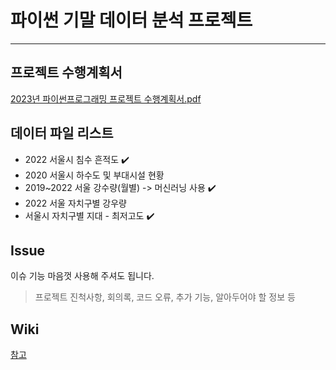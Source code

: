 # 파이썬 기말 데이터 분석 프로젝트
---
## 프로젝트 수행계획서
[2023년 파이썬프로그래밍 프로젝트 수행계획서.pdf](https://github.com/wsw0922/PythonProject/files/11489254/2023.pdf)
## 데이터 파일 리스트
- 2022 서울시 침수 흔적도 :heavy_check_mark:
- 2020 서울시 하수도 및 부대시설 현황
- 2019~2022 서울 강수량(월별) -> 머신러닝 사용 :heavy_check_mark:
- 2022 서울 자치구별 강우량
- 서울시 자치구별 지대 - 최저고도 :heavy_check_mark:
## Issue
이슈 기능 마음껏 사용해 주셔도 됩니다.
> 프로젝트 진척사항, 회의록, 코드 오류, 추가 기능, 알아두어야 할 정보 등
## Wiki
[참고](https://github.com/wsw0922/PythonProject/wiki/%EC%B0%B8%EA%B3%A0-%EC%9E%90%EB%A3%8C)

